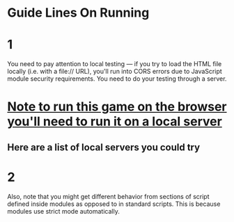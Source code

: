 # Guide Lines On Running 

# 1
 You need to pay attention to local testing — if you try to load the HTML file locally (i.e. with a file:// URL), you'll run into CORS errors due to JavaScript module security requirements. You need to do your testing through a server.

<h1>
<u>
 Note to run this game on the browser you'll need to run it on a local server
</u>
</h1>

<h2> Here are a list of local servers you could try </h2>
<ul>

</ul>

# 2
Also, note that you might get different behavior from sections of script defined inside modules as opposed to in standard scripts. This is because modules use strict mode automatically.
